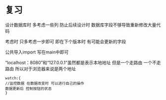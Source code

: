 # 复习

设计数据库时 多考虑一些列 防止后续设计时 数据库字段不够导致重新修改大量代码

考虑时 只多考虑一步即可 即在下个版本时 有可能会更新的字段



公共导入import 写在main中即可

“localhost：8080”和“127.0.0.1”虽然都是表示本地地址 但是一个走路由 一个不走路由 所以对于浏览器来说是两个地址



```vue
watch:{
//监控数据 在数据改变时 可以进行自己的操作 
数据更新后 控制按钮的状态
}
```



